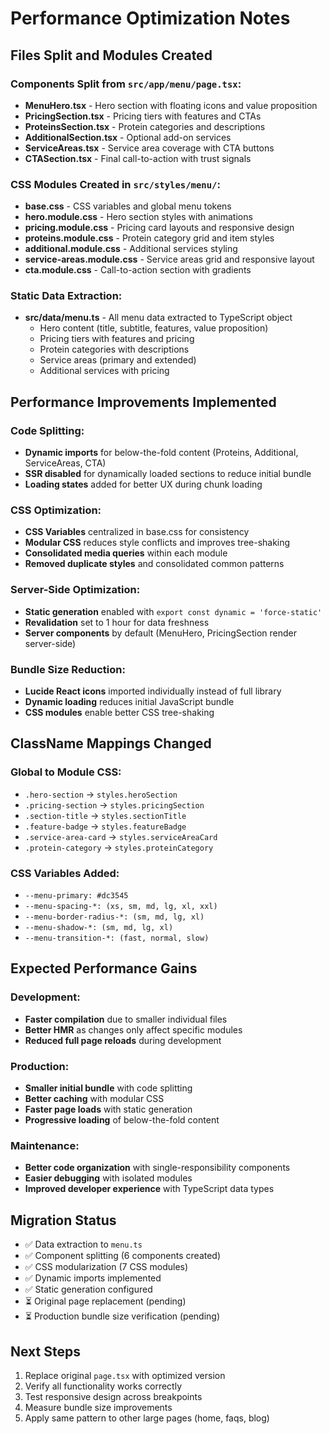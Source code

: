 # Performance Optimization Notes

## Files Split and Modules Created

### Components Split from `src/app/menu/page.tsx`:
- **MenuHero.tsx** - Hero section with floating icons and value proposition
- **PricingSection.tsx** - Pricing tiers with features and CTAs
- **ProteinsSection.tsx** - Protein categories and descriptions
- **AdditionalSection.tsx** - Optional add-on services
- **ServiceAreas.tsx** - Service area coverage with CTA buttons
- **CTASection.tsx** - Final call-to-action with trust signals

### CSS Modules Created in `src/styles/menu/`:
- **base.css** - CSS variables and global menu tokens
- **hero.module.css** - Hero section styles with animations
- **pricing.module.css** - Pricing card layouts and responsive design
- **proteins.module.css** - Protein category grid and item styles
- **additional.module.css** - Additional services styling
- **service-areas.module.css** - Service areas grid and responsive layout
- **cta.module.css** - Call-to-action section with gradients

### Static Data Extraction:
- **src/data/menu.ts** - All menu data extracted to TypeScript object
  - Hero content (title, subtitle, features, value proposition)
  - Pricing tiers with features and pricing
  - Protein categories with descriptions
  - Service areas (primary and extended)
  - Additional services with pricing

## Performance Improvements Implemented

### Code Splitting:
- **Dynamic imports** for below-the-fold content (Proteins, Additional, ServiceAreas, CTA)
- **SSR disabled** for dynamically loaded sections to reduce initial bundle
- **Loading states** added for better UX during chunk loading

### CSS Optimization:
- **CSS Variables** centralized in base.css for consistency
- **Modular CSS** reduces style conflicts and improves tree-shaking
- **Consolidated media queries** within each module
- **Removed duplicate styles** and consolidated common patterns

### Server-Side Optimization:
- **Static generation** enabled with `export const dynamic = 'force-static'`
- **Revalidation** set to 1 hour for data freshness
- **Server components** by default (MenuHero, PricingSection render server-side)

### Bundle Size Reduction:
- **Lucide React icons** imported individually instead of full library
- **Dynamic loading** reduces initial JavaScript bundle
- **CSS modules** enable better CSS tree-shaking

## ClassName Mappings Changed

### Global to Module CSS:
- `.hero-section` → `styles.heroSection`
- `.pricing-section` → `styles.pricingSection`  
- `.section-title` → `styles.sectionTitle`
- `.feature-badge` → `styles.featureBadge`
- `.service-area-card` → `styles.serviceAreaCard`
- `.protein-category` → `styles.proteinCategory`

### CSS Variables Added:
- `--menu-primary: #dc3545`
- `--menu-spacing-*: (xs, sm, md, lg, xl, xxl)`
- `--menu-border-radius-*: (sm, md, lg, xl)`
- `--menu-shadow-*: (sm, md, lg, xl)`
- `--menu-transition-*: (fast, normal, slow)`

## Expected Performance Gains

### Development:
- **Faster compilation** due to smaller individual files
- **Better HMR** as changes only affect specific modules
- **Reduced full page reloads** during development

### Production:
- **Smaller initial bundle** with code splitting
- **Better caching** with modular CSS
- **Faster page loads** with static generation
- **Progressive loading** of below-the-fold content

### Maintenance:
- **Better code organization** with single-responsibility components
- **Easier debugging** with isolated modules
- **Improved developer experience** with TypeScript data types

## Migration Status

- ✅ Data extraction to `menu.ts`
- ✅ Component splitting (6 components created)
- ✅ CSS modularization (7 CSS modules)
- ✅ Dynamic imports implemented
- ✅ Static generation configured
- ⏳ Original page replacement (pending)
- ⏳ Production bundle size verification (pending)

## Next Steps

1. Replace original `page.tsx` with optimized version
2. Verify all functionality works correctly
3. Test responsive design across breakpoints
4. Measure bundle size improvements
5. Apply same pattern to other large pages (home, faqs, blog)
